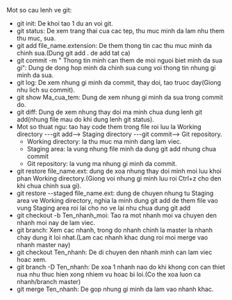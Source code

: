 Mot so cau lenh ve git:
- git init: De khoi tao 1 du an voi git.
- git status: De xem trang thai cua cac tep, thu muc minh da lam nhu them thu muc, sua.
- git add file_name.extension: De them thong tin cac thu muc minh da chinh sua.(Dung git add . de add tat ca)
- git commit -m " Thong tin minh can them de moi nguoi biet minh da sua gi": Dung de dong hop minh da chinh sua cung voi thong tin nhung gi minh da sua.
- git log: De xem nhung gi minh da commit, thay doi, tao truoc day(Giong nhu lich su commit).
- git show Ma_cua_tem: Dung de xem nhung gi minh da sua trong commit do.
- git diff: Dung de xem nhung thay doi ma minh chua dung lenh git add(nhung file mau do khi dung lenh git status).
- Mot so thuat ngu: tao hay code them trong file roi luu la Working directory ---git add--> Staging directory ---git commit--> Git repository.
	+ Working directory: la thu muc ma minh dang lam viec.
	+ Staging area: la vung nhung file minh da dung git add nhung chua commit
	+ Git repository: la vung ma nhung gi minh da commit.
- git restore file_name.ext: dung de xoa nhung thay doi minh moi luu khoi phan Working directory.(Giong voi nhung gi minh luu roi Ctrl+z cho den khi chua chinh sua gi).
- git restore --staged file_name.ext: dung de chuyen nhung tu Staging area ve Working directory, nghia la minh dung git add de them file vao vung Staging area roi lai cho no ve lai nhu chua dung git add
- git checkout -b Ten_nhanh_moi: Tao ra mot nhanh moi va chuyen den nhanh moi nay de lam viec.
- git branch: Xem cac nhanh, trong do nhanh chinh la master la nhanh chay dung it loi nhat.(Lam cac nhanh khac dung roi moi merge vao nhanh master nay)
- git checkout Ten_nhanh: De di chuyen den nhanh minh can lam viec hoac xem.
- git branch -D Ten_nhanh: De xoa 1 nhanh nao do khi khong con can thiet nua nhu thuc hien xong nhiem vu hoac bi loi.(Co the xoa luon ca nhanh/branch master)
- git merge Ten_nhanh: De gop nhung gi minh da lam vao nhanh khac.

